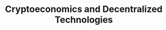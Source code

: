 ---
layout: default
title: Cryptoeconomics and Decentralized Technologies
permalink: /cryptoeconomics/
parent: Part 1 - Establishing Concepts
nav_order: 2
---